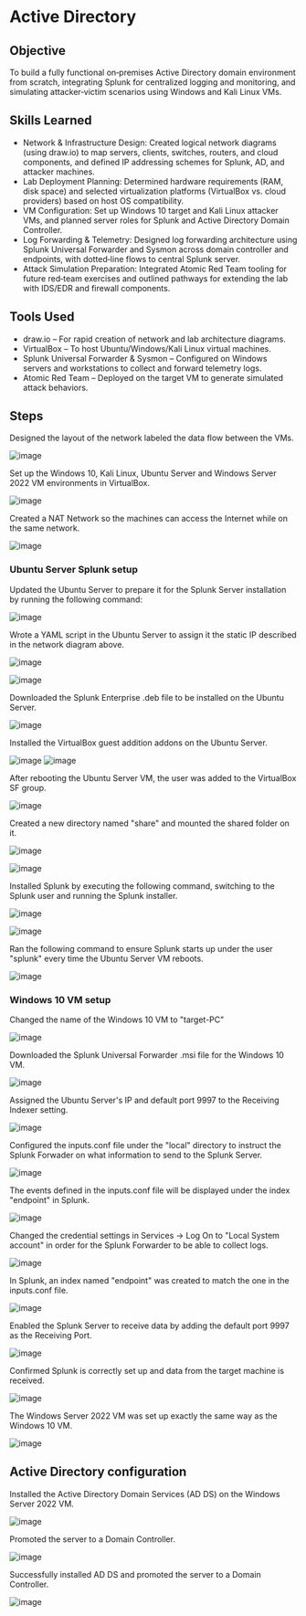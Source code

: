 # Active Directory

## Objective

To build a fully functional on‑premises Active Directory domain environment from scratch, integrating Splunk for centralized logging and monitoring, and simulating attacker‑victim scenarios using Windows and Kali Linux VMs.

## Skills Learned

- Network & Infrastructure Design: Created logical network diagrams (using draw.io) to map servers, clients, switches, routers, and cloud components, and defined IP addressing schemes for Splunk, AD, and attacker machines.
- Lab Deployment Planning: Determined hardware requirements (RAM, disk space) and selected virtualization platforms (VirtualBox vs. cloud providers) based on host OS compatibility.
- VM Configuration: Set up Windows 10 target and Kali Linux attacker VMs, and planned server roles for Splunk and Active Directory Domain Controller.
- Log Forwarding & Telemetry: Designed log forwarding architecture using Splunk Universal Forwarder and Sysmon across domain controller and endpoints, with dotted‑line flows to central Splunk server.
- Attack Simulation Preparation: Integrated Atomic Red Team tooling for future red‑team exercises and outlined pathways for extending the lab with IDS/EDR and firewall components.

## Tools Used

- draw.io – For rapid creation of network and lab architecture diagrams.
- VirtualBox – To host Ubuntu/Windows/Kali Linux virtual machines.
- Splunk Universal Forwarder & Sysmon – Configured on Windows servers and workstations to collect and forward telemetry logs.
- Atomic Red Team – Deployed on the target VM to generate simulated attack behaviors.

## Steps

Designed the layout of the network labeled the data flow between the VMs.

![image](https://github.com/user-attachments/assets/9ecf6f58-3901-4449-a195-34d83e0134a2)

Set up the Windows 10, Kali Linux, Ubuntu Server and Windows Server 2022 VM environments in VirtualBox.

![image](https://github.com/user-attachments/assets/5e3f7e0b-769b-4741-8385-5b34e11768e4)

Created a NAT Network so the machines can access the Internet while on the same network.

![image](https://github.com/user-attachments/assets/de5cb74e-6327-4ebe-a9ef-a0e1c9069fad)

### Ubuntu Server Splunk setup
Updated the Ubuntu Server to prepare it for the Splunk Server installation by running the following command:

![image](https://github.com/user-attachments/assets/72caff2d-e285-4ab6-803b-0ef6d44b0438)

Wrote a YAML script in the Ubuntu Server to assign it the static IP described in the network diagram above.

![image](https://github.com/user-attachments/assets/b4e18c80-e326-4e52-b85d-7c6774dcd73d)

![image](https://github.com/user-attachments/assets/15929736-e585-47ba-92a7-d942539d970c)

Downloaded the Splunk Enterprise .deb file to be installed on the Ubuntu Server.

![image](https://github.com/user-attachments/assets/8b2123a3-bfb7-4cd2-831e-13695ff6dcab)

Installed the VirtualBox guest addition addons on the Ubuntu Server.

![image](https://github.com/user-attachments/assets/d49df6e3-dc09-43ae-a14a-789d8ee1f9a1)
![image](https://github.com/user-attachments/assets/d790c469-d2ac-4c13-abe0-b2b91bd15535)


After rebooting the Ubuntu Server VM, the user was added to the VirtualBox SF group.

![image](https://github.com/user-attachments/assets/d9a837d7-01f8-4637-af26-b948fe35fdc7)

Created a new directory named "share" and mounted the shared folder on it.

![image](https://github.com/user-attachments/assets/d2878691-ece8-4d82-993d-be206b5817a9)

![image](https://github.com/user-attachments/assets/e4044225-2a8c-4a7a-81c3-ea1e7e4a80ec)

Installed Splunk by executing the following command, switching to the Splunk user and running the Splunk installer.

![image](https://github.com/user-attachments/assets/7e3c3f29-441d-456d-bf9a-46f7833af07d)

![image](https://github.com/user-attachments/assets/20c6f9e4-25eb-4ada-9e0e-6c12197bee3f)

Ran the following command to ensure Splunk starts up under the user "splunk" every time the Ubuntu Server VM reboots.

![image](https://github.com/user-attachments/assets/df868a0f-0586-435c-beb2-17673a1179f4)


### Windows 10 VM setup
Changed the name of the Windows 10 VM to "target-PC"

![image](https://github.com/user-attachments/assets/318859ae-99fd-42a8-98ec-04cf292e5db2)

Downloaded the Splunk Universal Forwarder .msi file for the Windows 10 VM.

![image](https://github.com/user-attachments/assets/132bdd20-c582-415e-b6b0-e46c6e3f9eaf)

Assigned the Ubuntu Server's IP and default port 9997 to the Receiving Indexer setting.

![image](https://github.com/user-attachments/assets/2078161d-c657-4f7f-9fde-32aec99ded47)

Configured the inputs.conf file under the "local" directory to instruct the Splunk Forwader on what information to send to the Splunk Server.

![image](https://github.com/user-attachments/assets/7b894f2a-a6d9-4bb1-8d88-41552556b774)

The events defined in the inputs.conf file will be displayed under the index "endpoint" in Splunk.

![image](https://github.com/user-attachments/assets/45779b30-738e-472e-8406-07368a85f35f)

Changed the credential settings in Services -> Log On to "Local System account" in order for the Splunk Forwarder to be able to collect logs.

![image](https://github.com/user-attachments/assets/d2eac6f3-07d0-4c28-8671-7a17cbb18e7f)

In Splunk, an index named "endpoint" was created to match the one in the inputs.conf file.

![image](https://github.com/user-attachments/assets/ce6985d4-2bf3-4005-8883-56259802e6d7)

Enabled the Splunk Server to receive data by adding the default port 9997 as the Receiving Port.

![image](https://github.com/user-attachments/assets/3cb24f03-5a37-40c5-a56b-8eada44a8b71)

Confirmed Splunk is correctly set up and data from the target machine is received.

![image](https://github.com/user-attachments/assets/b79285bd-94ae-4147-b372-5e5b8c37f471)

The Windows Server 2022 VM was set up exactly the same way as the Windows 10 VM.

![image](https://github.com/user-attachments/assets/d28a3ac6-9920-46ab-9978-9324a0bb8a33)

## Active Directory configuration

Installed the Active Directory Domain Services (AD DS) on the Windows Server 2022 VM.

![image](https://github.com/user-attachments/assets/2604b6c0-ebf0-4b69-b9bf-f4f73e9a239a)

Promoted the server to a Domain Controller.

![image](https://github.com/user-attachments/assets/1589df73-e814-4ac1-be37-b1995f9d40a9)

Successfully installed AD DS and promoted the server to a Domain Controller.

![image](https://github.com/user-attachments/assets/a923286f-3105-4f2c-8620-2c09c21318a6)


